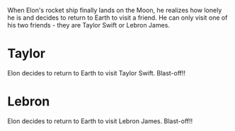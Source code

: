 When Elon's rocket ship finally lands on the Moon, he realizes how lonely he is and decides to return to Earth to visit a friend. He can only visit one of his two friends - they are Taylor Swift or Lebron James.

# Taylor
Elon decides to return to Earth to visit Taylor Swift. Blast-off!!

# Lebron
Elon decides to return to Earth to visit Lebron James. Blast-off!!
